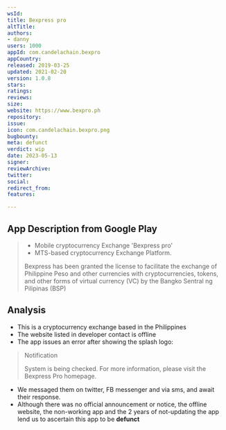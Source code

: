 ```yaml
---
wsId: 
title: Bexpress pro
altTitle: 
authors:
- danny 
users: 1000
appId: com.candelachain.bexpro
appCountry: 
released: 2019-03-25
updated: 2021-02-20
version: 1.0.8
stars: 
ratings: 
reviews: 
size: 
website: https://www.bexpro.ph
repository: 
issue: 
icon: com.candelachain.bexpro.png
bugbounty: 
meta: defunct
verdict: wip
date: 2023-05-13
signer: 
reviewArchive: 
twitter: 
social: 
redirect_from: 
features: 

---
```


## App Description from Google Play 

> - Mobile cryptocurrency Exchange 'Bexpress pro'
> - MTS-based cryptocurrency Exchange Platform.
>
> Bexpress has been granted the license to facilitate the exchange of Philippine Peso and other currencies with cryptocurrencies, tokens, and other forms of virtual currency (VC) by the Bangko Sentral ng Pilipinas (BSP)

## Analysis 

- This is a cryptocurrency exchange based in the Philippines
- The website listed in developer contact is offline
- The app issues an error after showing the splash logo:

> Notification
>
> System is being checked. For more information, please visit the Bexpress Pro homepage. 

- We messaged them on twitter, FB messenger and via sms, and await their response. 
- Although there was no official announcement or notice, the offline website, the non-working app and the 2 years of not-updating the app lend us to ascertain this app to be **defunct**